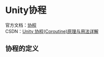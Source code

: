 # Unity协程
官方文档：[协程](https://docs.unity.cn/cn/2021.1/Manual/Coroutines.html)  
CSDN：[Unity 协程(Coroutine)原理与用法详解](https://blog.csdn.net/xinzhilinger/article/details/116240688)
## 协程的定义
